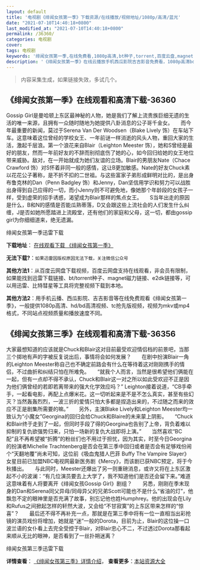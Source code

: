 ```yaml
---
layout: default
title: '电视剧《绯闻女孩第一季》下载资源/在线播放/视频地址/1080p/高清/蓝光'
date: "2021-07-10T14:40:18+0800"
last_modified_at: "2021-07-10T14:40:18+0800"
permalink: /36360/
categories: 电视剧
cover:
tags: 电视剧
keywords: '绯闻女孩第一季,在线免费看,1080p高清,bt种子,torrent,百度云盘,magnet,磁力链,迅雷下载资源'
description: '《绯闻女孩第一季》在线云播放手机西瓜影院吉吉影音免费看，1080p高清bd/hd未删减完整版和tc抢先枪版，mkv/mp4格式，附带bt/torrent种子、magnet/磁力链、百度云盘、网盘资源迅雷下载链接'
---
```


>内容采集生成，如果链接失效，多试几个。


## 《绯闻女孩第一季》在线观看和高清下载-36360

Gossip Girl是曼哈顿上东区最神秘的人物，她是我们了解上流贵族巨细无遗的生活的唯一来源，且拥有一众随时随地为她提供八卦消息的公子哥千金女。　　而今年最重要的新闻，莫过于Serena Van Der Woodsen（Blake Lively 饰）在车站下车。这意味着这位曾经的学校女王、一年前谜一样消逝的风头人物，重回大家的生活，激起千层浪。第一个浪花来自Blair（Leighton Meester 饰），她和S曾经是最好的朋友，然而一年前好友的不辞而别彻底伤了她的心，如今回归给她的女王地位带来威胁。敌对，在一开始就成为她们友谊的立场。Blair的男朋友Nate（Chace Crawford 饰）对S怀着非同一般的感情，这让B更加敏感。Nate的好友Chuck素以花花公子著称，是不折不扣的二世祖。与这些富家子弟形成鲜明对比的，是出身布鲁克林的Dan（Penn Badgley 饰）和Jenny，Dan坚信用学识和努力可以战胜出身得到自己应得的一切，而小Jenny则不可避免地，像她那个年龄段的女孩子一样，受到虚荣的招手诱惑，渴望成为Blair那样的焦点女王。　　S当年出走的原因是什么，B和N的感情是否能瓜熟蒂落，D又会跟这些上流社会的人们发生什么纠缠，J是否如她所愿踏进上流殿堂，还有他们的家庭和父母，这一切，都由gossip girl为你细细道来，绝无遗漏。


绯闻女孩第一季迅雷下载

**下载地址**： [在线观看下载 《绯闻女孩第一季》](https://www.993dy.com//vod-detail-id-35241.html) 


**无法下载?**：`如果迅雷因版权原因无法下载，关注微信公众号 `

**其他方法1**：从百度云网盘下载视频，百度云网盘支持在线观看，非会员有限制，如果能找到迅雷下载链接、bt/torrent种子、magnet磁力链接、e2dk链接等，可以用迅雷、比特彗星等工具将完整视频下载到本地。

**其他方法2**：用手机云播、西瓜影院、吉吉影音等在线免费观看《绯闻女孩第一季》，一般提供1080p高清、hd/bd高清视频、tc抢先版视频，视频为mkv或mp4格式，不同站点视频质量和播放速度不同。


## 《绯闻女孩第三季》在线观看和高清下载-36356

大家最想知道的应该就是Chuck和Blair这对目前最受欢迎情侣档的前景吧，当那三个掷地有声的字被反复说出后，事情将会如何发展？　　在剧中扮演Blair一角的Leighton Meester称自己也不确定前路会有什么在等待着这对刚刚携手的情侣，不过曲折和纠结只怕在所难免。　　“就我个人而言，当然是很希望他们俩能在一起，但有一点却不得不承认，Chuck和Blair这一对之所以如此受欢迎不正是因为他们俩曾经的若即若离带来的强大化学效应吗？” Leighton接着说道，“CB手牵手，一起看电影，再配上点爆米花。这一切听起来是不是不怎么真实，甚至有些幻灭？当然轰轰烈烈，一波三折的爱情只怕大多都是捏造出来的，不过随之而来的效应不正是剧集所需要的嘛。”　　另外，主演Blake Lively和Leighton Meester均一致认为“小魔女”Georgina的回归会给Chuck和Blaire的未来蒙上阴影。　　“Chuck和Blair终于走到了一起，但同时手段了得的Georgina也告别了上帝，背负着难以抑制的复仇欲强势归来，只怕一场新的复仇大战即将上演。”　　当然喜欢“BC配”且不再希望被“折腾”的粉丝们也不用过于担忧，因为其实，时至今日Georgina的扮演者Michelle Trachtenberg是否会在第三季中回归或者是否会有足够戏份闹个“天翻地覆”尚未可知，这位前《吸血鬼猎人巴菲 Buffy The Vampire Slayer》女星目前已加盟NBC电视网最新医务剧《Mercy》，而该剧已获NBC预定，将于今秋播出。　　与此同时，Meester还爆出了另一则重磅消息，或许又将在上东区激起不小的波澜：“有几位演员要去上大学了，我不知道他们是否还会留下来。”难道这意味着有人将要离开《绯闻女孩Gossip Girl》剧组？　　另悉，刚刚在季末现身的Dan和Serena同父异母/同母异父的兄弟Scott可能也不是什么“省油的灯”，他飘忽不定的眼神里是否充满了故事，别忘记他也姓Humphrey。他的出现会在Lily和Rufus之间掀起怎样的轩然大波，又会给“不甘寂寞”的上东区带来怎样的“惊喜”？　　最后还不得不再补充一点，那就是在第三季中将有一位一直相当出彩抢镜的演员戏份将增加，她就是“迷”一般的Dorota，目前为止，Blair的这位操一口波兰语的女仆看上去完全受控于Blair，对Blair忠心不二，不过透过Dorota那看起来顺从无比的眼神，是否看到了一丝扑朔迷离？


绯闻女孩第三季迅雷下载

**详情查看**： [《绯闻女孩第三季》详情介绍](/movie/36356/)， **查看更多**：[本站资源大全](/movie/t/all/)


